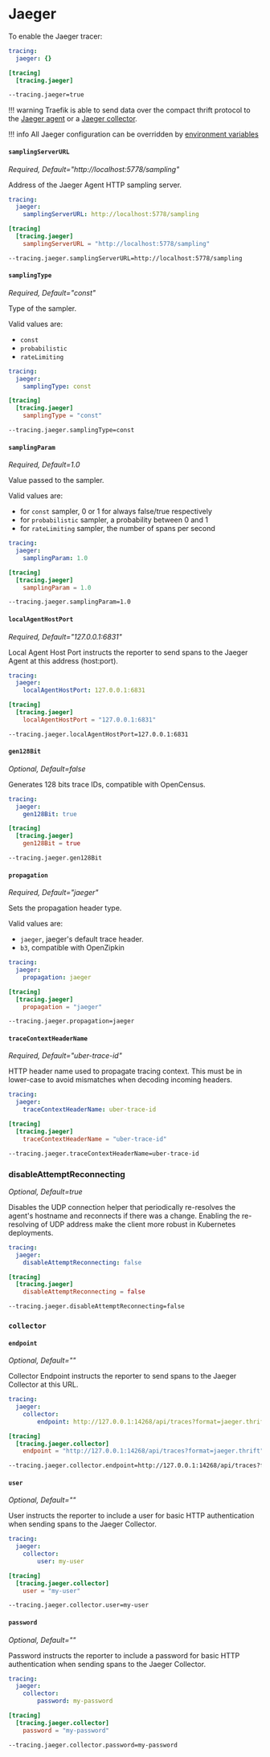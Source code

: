 # Jaeger

To enable the Jaeger tracer:

```yaml tab="File (YAML)"
tracing:
  jaeger: {}
```

```toml tab="File (TOML)"
[tracing]
  [tracing.jaeger]
```

```bash tab="CLI"
--tracing.jaeger=true
```

!!! warning
    Traefik is able to send data over the compact thrift protocol to the [Jaeger agent](https://www.jaegertracing.io/docs/deployment/#agent)
    or a [Jaeger collector](https://www.jaegertracing.io/docs/deployment/#collectors).

!!! info
    All Jaeger configuration can be overridden by [environment variables](https://github.com/jaegertracing/jaeger-client-go#environment-variables)

#### `samplingServerURL`

_Required, Default="http://localhost:5778/sampling"_

Address of the Jaeger Agent HTTP sampling server.

```yaml tab="File (YAML)"
tracing:
  jaeger:
    samplingServerURL: http://localhost:5778/sampling
```

```toml tab="File (TOML)"
[tracing]
  [tracing.jaeger]
    samplingServerURL = "http://localhost:5778/sampling"
```

```bash tab="CLI"
--tracing.jaeger.samplingServerURL=http://localhost:5778/sampling
```

#### `samplingType`

_Required, Default="const"_

Type of the sampler.

Valid values are:

- `const`
- `probabilistic`
- `rateLimiting`

```yaml tab="File (YAML)"
tracing:
  jaeger:
    samplingType: const
```

```toml tab="File (TOML)"
[tracing]
  [tracing.jaeger]
    samplingType = "const"
```

```bash tab="CLI"
--tracing.jaeger.samplingType=const
```

#### `samplingParam`

_Required, Default=1.0_

Value passed to the sampler.

Valid values are:

- for `const` sampler, 0 or 1 for always false/true respectively
- for `probabilistic` sampler, a probability between 0 and 1
- for `rateLimiting` sampler, the number of spans per second

```yaml tab="File (YAML)"
tracing:
  jaeger:
    samplingParam: 1.0
```

```toml tab="File (TOML)"
[tracing]
  [tracing.jaeger]
    samplingParam = 1.0
```

```bash tab="CLI"
--tracing.jaeger.samplingParam=1.0
```

#### `localAgentHostPort`

_Required, Default="127.0.0.1:6831"_

Local Agent Host Port instructs the reporter to send spans to the Jaeger Agent at this address (host:port).

```yaml tab="File (YAML)"
tracing:
  jaeger:
    localAgentHostPort: 127.0.0.1:6831
```

```toml tab="File (TOML)"
[tracing]
  [tracing.jaeger]
    localAgentHostPort = "127.0.0.1:6831"
```

```bash tab="CLI"
--tracing.jaeger.localAgentHostPort=127.0.0.1:6831
```

#### `gen128Bit`

_Optional, Default=false_

Generates 128 bits trace IDs, compatible with OpenCensus.

```yaml tab="File (YAML)"
tracing:
  jaeger:
    gen128Bit: true
```

```toml tab="File (TOML)"
[tracing]
  [tracing.jaeger]
    gen128Bit = true
```

```bash tab="CLI"
--tracing.jaeger.gen128Bit
```

#### `propagation`

_Required, Default="jaeger"_

Sets the propagation header type.

Valid values are:

- `jaeger`, jaeger's default trace header.
- `b3`, compatible with OpenZipkin

```yaml tab="File (YAML)"
tracing:
  jaeger:
    propagation: jaeger
```

```toml tab="File (TOML)"
[tracing]
  [tracing.jaeger]
    propagation = "jaeger"
```

```bash tab="CLI"
--tracing.jaeger.propagation=jaeger
```

#### `traceContextHeaderName`

_Required, Default="uber-trace-id"_

HTTP header name used to propagate tracing context.
This must be in lower-case to avoid mismatches when decoding incoming headers.

```yaml tab="File (YAML)"
tracing:
  jaeger:
    traceContextHeaderName: uber-trace-id
```

```toml tab="File (TOML)"
[tracing]
  [tracing.jaeger]
    traceContextHeaderName = "uber-trace-id"
```

```bash tab="CLI"
--tracing.jaeger.traceContextHeaderName=uber-trace-id
```

### disableAttemptReconnecting

_Optional, Default=true_

Disables the UDP connection helper that periodically re-resolves the agent's hostname and reconnects if there was a change.
Enabling the re-resolving of UDP address make the client more robust in Kubernetes deployments.

```yaml tab="File (YAML)"
tracing:
  jaeger:
    disableAttemptReconnecting: false
```

```toml tab="File (TOML)"
[tracing]
  [tracing.jaeger]
    disableAttemptReconnecting = false
```

```bash tab="CLI"
--tracing.jaeger.disableAttemptReconnecting=false
```

### `collector`
#### `endpoint`

_Optional, Default=""_

Collector Endpoint instructs the reporter to send spans to the Jaeger Collector at this URL.

```yaml tab="File (YAML)"
tracing:
  jaeger:
    collector:
        endpoint: http://127.0.0.1:14268/api/traces?format=jaeger.thrift
```

```toml tab="File (TOML)"
[tracing]
  [tracing.jaeger.collector]
    endpoint = "http://127.0.0.1:14268/api/traces?format=jaeger.thrift"
```

```bash tab="CLI"
--tracing.jaeger.collector.endpoint=http://127.0.0.1:14268/api/traces?format=jaeger.thrift
```

#### `user`

_Optional, Default=""_

User instructs the reporter to include a user for basic HTTP authentication when sending spans to the Jaeger Collector.

```yaml tab="File (YAML)"
tracing:
  jaeger:
    collector:
        user: my-user
```

```toml tab="File (TOML)"
[tracing]
  [tracing.jaeger.collector]
    user = "my-user"
```

```bash tab="CLI"
--tracing.jaeger.collector.user=my-user
```

#### `password`

_Optional, Default=""_

Password instructs the reporter to include a password for basic HTTP authentication when sending spans to the Jaeger Collector.

```yaml tab="File (YAML)"
tracing:
  jaeger:
    collector:
        password: my-password
```

```toml tab="File (TOML)"
[tracing]
  [tracing.jaeger.collector]
    password = "my-password"
```

```bash tab="CLI"
--tracing.jaeger.collector.password=my-password
```
